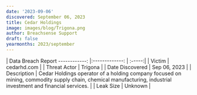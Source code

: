 ```yaml
---
date: '2023-09-06'
discovered: September 06, 2023
title: Cedar Holdings
image: images/blog/Trigona.png
author: Breachsense Support
draft: false
yearmonths: 2023/september
---
```



| Data Breach Report
------------:     |:-------------:    | :-----:|
| Victim      | cedarhd.com      | 
| Threat Actor      | Trigona      | 
| Date Discovered      | Sep 06, 2023      | 
| Description      | Cedar Holdings operator of a holding company focused on mining, commodity supply chain, chemical manufacturing, industrial investment and financial services.      | 
| Leak Size      | Unknown      | 

